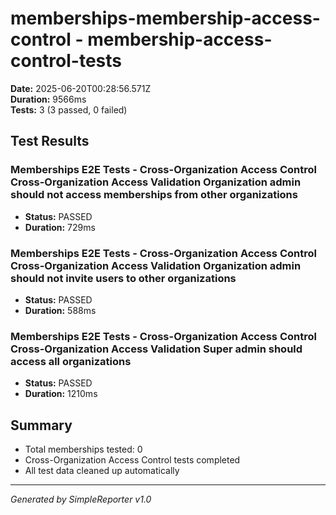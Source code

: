 # memberships-membership-access-control - membership-access-control-tests

**Date:** 2025-06-20T00:28:56.571Z  
**Duration:** 9566ms  
**Tests:** 3 (3 passed, 0 failed)

## Test Results


### Memberships E2E Tests - Cross-Organization Access Control Cross-Organization Access Validation Organization admin should not access memberships from other organizations
- **Status:** PASSED
- **Duration:** 729ms



### Memberships E2E Tests - Cross-Organization Access Control Cross-Organization Access Validation Organization admin should not invite users to other organizations
- **Status:** PASSED
- **Duration:** 588ms



### Memberships E2E Tests - Cross-Organization Access Control Cross-Organization Access Validation Super admin should access all organizations
- **Status:** PASSED
- **Duration:** 1210ms



## Summary

- Total memberships tested: 0
- Cross-Organization Access Control tests completed
- All test data cleaned up automatically

---
*Generated by SimpleReporter v1.0*
